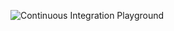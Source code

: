 ![Continuous Integration Playground](https://github.com/namic-io/github-actions-playground/workflows/Continuous%20Integration%20Playground/badge.svg?branch=develop&event=status)


